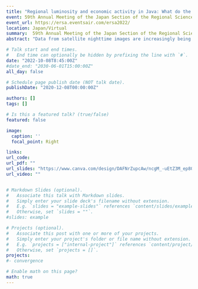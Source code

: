 ```yaml
---
title: "Regional luminosity and economic activity in Java: What do the new satellite nighttime light data say?"
event: 59th Annual Meeting of the Japan Section of the Regional Science Association International  
event_url: https://ersa.eventsair.com/ersa2022/
location: Japan/Virtual
summary:  59th Annual Meeting of the Japan Section of the Regional Science Association International  
abstract: "Data from satellite nighttime images are increasingly being used in economics as a proxy for local economic activity.  This paper compares two newly available satellite nighttime images to predict GDP and regional inequality across  118 districts of Java over the 2013-2020 period.  An extended version of the popular DMSP night lights is compared with the newly released annual VIIRS night lights. The results of this comparison are three-fold. First, VIIRS luminosity is a better proxy for economic activity, especially when a quadratic term is added to the GDP-lights specification.  Second, in both data sets, luminosity performs better as a cross-sectional predictor rather than a time-series predictor.  Third, the DMSP luminosity underestimates regional inequality, while the VIIRS luminosity overestimates it. The paper concludes by arguing that additional caution is needed when using the time series of luminosity as a proxy for the over-time changes in economic activity.s"

# Talk start and end times.
#   End time can optionally be hidden by prefixing the line with `#`.
date: "2022-10-08T8:45:00Z"
#date_end: "2030-06-01T15:00:00Z"
all_day: false

# Schedule page publish date (NOT talk date).
publishDate: "2020-12-08T00:00:00Z"

authors: []
tags: []

# Is this a featured talk? (true/false)
featured: false

image:
  caption: ''
  focal_point: Right

links:
url_code:
url_pdf: ""
url_slides: "https://www.canva.com/design/DAFNrZupcAw/ncgM_-uEtZ3M_ep80DN4Jg/view?utm_content=DAFNrZupcAw&utm_campaign=designshare&utm_medium=link&utm_source=publishsharelink"
url_video: ""


# Markdown Slides (optional).
#   Associate this talk with Markdown slides.
#   Simply enter your slide deck's filename without extension.
#   E.g. `slides = "example-slides"` references `content/slides/example-slides.md`.
#   Otherwise, set `slides = ""`.
#slides: example

# Projects (optional).
#   Associate this post with one or more of your projects.
#   Simply enter your project's folder or file name without extension.
#   E.g. `projects = ["internal-project"]` references `content/project/deep-learning/index.md`.
#   Otherwise, set `projects = []`.
projects:
#- convergence

# Enable math on this page?
math: true
---
```

